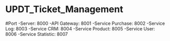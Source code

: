 # UPDT_Ticket_Management
#Port
-Server: 8000
-API Gateway: 8001
-Service Purchase: 8002 
-Service Log: 8003
-Service CRM: 8004
-Service Product: 8005
-Service User: 8006
-Service Statistic: 8007
